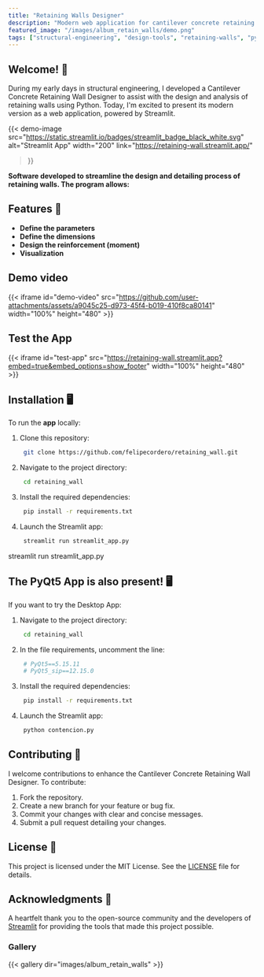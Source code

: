 ```yaml
---
title: "Retaining Walls Designer"
description: "Modern web application for cantilever concrete retaining wall design and analysis, featuring parameter definition, dimensioning, reinforcement design, and interactive visualization."
featured_image: "/images/album_retain_walls/demo.png"
tags: ["structural-engineering", "design-tools", "retaining-walls", "python", "streamlit"]
---
```


## Welcome! 👋


During my early days in structural engineering, I developed a Cantilever Concrete Retaining Wall Designer to assist with the design and analysis of retaining walls using Python. Today, I'm excited to present its modern version as a web application, powered by Streamlit.

{{< demo-image 
  src="https://static.streamlit.io/badges/streamlit_badge_black_white.svg"
  alt="Streamlit App"
  width="200"
  link="https://retaining-wall.streamlit.app/"
>}}

**Software developed to streamline the design and detailing process of retaining walls. The program allows:**

## Features 🚀

- **Define the parameters**
- **Define the dimensions**
- **Design the reinforcement (moment)**
- **Visualization**



## Demo video

{{< iframe id="demo-video" src="https://github.com/user-attachments/assets/a9045c25-d973-45f4-b019-410f8ca80141" width="100%" height="480" >}}

## Test the App

{{< iframe id="test-app" src="https://retaining-wall.streamlit.app?embed=true&embed_options=show_footer" width="100%" height="480" >}}


## Installation 🖥️

To run the **app** locally:

1. Clone this repository:

   ```bash
    git clone https://github.com/felipecordero/retaining_wall.git
   ```

1. Navigate to the project directory:

   ```bash
    cd retaining_wall
   ```


3. Install the required dependencies:


   ```bash
    pip install -r requirements.txt
   ```

4. Launch the Streamlit app:


   ```bash
    streamlit run streamlit_app.py
   ```

streamlit run streamlit_app.py


## The PyQt5 App is also present! 🖥️

If you want to try the Desktop App:

1. Navigate to the project directory:

   ```bash
    cd retaining_wall
   ```


2. In the file requirements, uncomment the line:

   ```bash
    # PyQt5==5.15.11
    # PyQt5_sip==12.15.0
   ```

4. Install the required dependencies:

   ```bash
    pip install -r requirements.txt
   ```


5. Launch the Streamlit app:


   ```bash
    python contencion.py
   ```


## Contributing 🤝
I welcome contributions to enhance the Cantilever Concrete Retaining Wall Designer. To contribute:

1. Fork the repository.
2. Create a new branch for your feature or bug fix.
3. Commit your changes with clear and concise messages.
4. Submit a pull request detailing your changes.

## License 📄

This project is licensed under the MIT License. See the [LICENSE](LICENSE) file for details.

## Acknowledgments 🙏

A heartfelt thank you to the open-source community and the developers of [Streamlit](https://streamlit.io/) for providing the tools that made this project possible. 

### Gallery

{{< gallery dir="images/album_retain_walls" >}}
